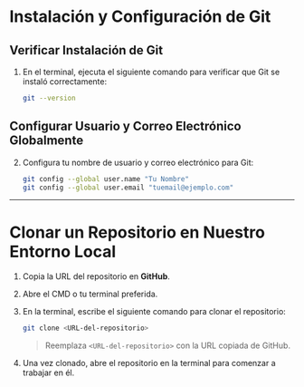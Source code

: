 
# Instalación y Configuración de Git

## Verificar Instalación de Git

1. En el terminal, ejecuta el siguiente comando para verificar que Git se instaló correctamente:

   ```bash
   git --version
   ```

## Configurar Usuario y Correo Electrónico Globalmente

2. Configura tu nombre de usuario y correo electrónico para Git:

   ```bash
   git config --global user.name "Tu Nombre"
   git config --global user.email "tuemail@ejemplo.com"
   ```

---

# Clonar un Repositorio en Nuestro Entorno Local

1. Copia la URL del repositorio en **GitHub**.

2. Abre el CMD o tu terminal preferida.

3. En la terminal, escribe el siguiente comando para clonar el repositorio:

   ```bash
   git clone <URL-del-repositorio>
   ```

   > Reemplaza `<URL-del-repositorio>` con la URL copiada de GitHub.

4. Una vez clonado, abre el repositorio en la terminal para comenzar a trabajar en él.
